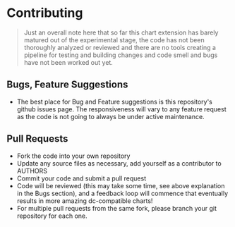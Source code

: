 # Contributing

  > Just an overall note here that so far this chart extension has barely matured out of the experimental stage, the code has not been thoroughly analyzed or reviewed and there are no tools creating a pipeline for testing and building changes and code smell and bugs have not been worked out yet.

## Bugs, Feature Suggestions

* The best place for Bug and Feature suggestions is this repository's github issues page. The responsiveness will vary to any feature request as the code is not going to always be under active maintenance. 

## Pull Requests

* Fork the code into your own repository
* Update any source files as necessary, add yourself as a contributor to AUTHORS
* Commit your code and submit a pull request
* Code will be reviewed (this may take some time, see above explanation in the Bugs section), and a feedback loop will commence that eventually results in more amazing dc-compatible charts!
* For multiple pull requests from the same fork, please branch your git repository for each one. 
